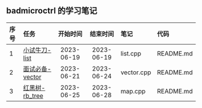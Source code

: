 ## badmicroctrl 的学习笔记

| 序号 | 任务                                                                                                              |    开始时间    |    结束时间    | 笔记         | 代码        |
|:---|:----------------------------------------------------------------------------------------------------------------|:----------:|:----------:|:-----------|:----------|
| 1  | [小试牛刀-list](https://github.com/gcc-mirror/gcc/blob/releases/gcc-9/libstdc%2B%2B-v3/include/bits/stl_list.h)     | 2023-06-19 | 2023-06-19 | list.cpp   | README.md |
| 2  | [面试必备-vector](https://github.com/gcc-mirror/gcc/blob/releases/gcc-9/libstdc%2B%2B-v3/include/bits/stl_vector.h) | 2023-06-21 | 2023-06-24 | vector.cpp | README.md |
| 3  | [红黑树-rb_tree](https://github.com/gcc-mirror/gcc/blob/releases/gcc-9/libstdc%2B%2B-v3/include/bits/stl_tree.h)   | 2023-06-25 | 2023-06-28 | map.cpp    | README.md |